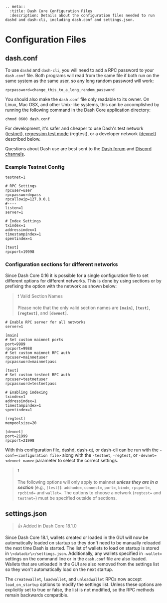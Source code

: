```{eval-rst}
.. meta::
  :title: Dash Core Configuration Files
  :description: Details about the configuration files needed to run dashd and dash-cli, including dash.conf and settings.json.
```

# Configuration Files

## dash.conf

To use `dashd` and `dash-cli`, you will need to add a RPC password to your `dash.conf` file. Both programs will read from the same file if both run on the same system as the same user, so any long random password will work:

``` text
rpcpassword=change_this_to_a_long_random_password
```

You should also make the `dash.conf` file only readable to its owner.  On Linux, Mac OSX, and other Unix-like systems, this can be accomplished by running the following command in the Dash Core application directory:

``` text
chmod 0600 dash.conf
```

For development, it's safer and cheaper to use Dash's test network ([testnet](../resources/glossary.md#testnet)), [regression test mode](../resources/glossary.md#regression-test-mode) (regtest), or a developer network  ([devnet](../resources/glossary.md#devnet)) described below.

Questions about Dash use are best sent to the [Dash forum](https://www.dash.org/forum/categories/dash-support.61/) and [Discord channels](http://www.dashchat.org).

### Example Testnet Config

```text
testnet=1

# RPC Settings
rpcuser=user
rpcpassword=pass
rpcallowip=127.0.0.1
#----
listen=1
server=1

# Index Settings
txindex=1
addressindex=1
timestampindex=1
spentindex=1

[test]
rpcport=19998
```

### Configuration sections for different networks

Since Dash Core 0.16 it is possible for a single configuration file to set different options for different networks. This is done by using sections or by prefixing the option with the network as shown below:

>❗️ Valid Section Names
>
> Please note that the only valid section names are **`[main]`**, **`[test]`**, **`[regtest]`**, and **`[devnet]`**.

``` text Example dash.conf
# Enable RPC server for all networks
server=1

[main]
# Set custom mainnet ports
port=9989
rpcport=9988
# Set custom mainnet RPC auth
rpcuser=mainnetuser
rpcpassword=mainnetpass

[test]
# Set custom testnet RPC auth
rpcuser=testnetuser
rpcpassword=testnetpass

# Enabling indexing
txindex=1
addressindex=1
timestampindex=1
spentindex=1

[regtest]
mempoolsize=20

[devnet]
port=21999
rpcport=21998
```

With this configuration file, dashd, dash-qt, or dash-cli can be run with the `-conf=<configuration file>` along with the `-testnet`,  `-regtest`, or `-devnet=<devnet name>` parameter to select the correct settings.

>❗️
>
> The following options will only apply to mainnet **_unless they are in a section_** (e.g., `[test]`): `addnode=`, `connect=`, `port=`, `bind=`, `rpcport=`, `rpcbind=` and `wallet=`.
The options to choose a network (`regtest=` and `testnet=`) must be specified outside of sections.

## settings.json

> 👍 Added in Dash Core 18.1.0

Since Dash Core 18.1, wallets created or loaded in the GUI will now be automatically loaded on startup so they don't need to be manually reloaded the next time Dash is started. The list of wallets to load on startup is stored in `\<datadir\>/settings.json`. Additionally, any wallets specified in `-wallet=` settings on the command line or in the `dash.conf` file are also loaded. Wallets that are unloaded in the GUI are also removed from the settings list so they won't automatically load on the next startup.

The `createwallet`, `loadwallet`, and `unloadwallet` RPCs now accept `load_on_startup` options to modify the settings list. Unless these options are explicitly set to true or false, the list is not modified, so the RPC methods remain backwards compatible.
